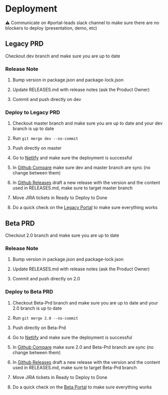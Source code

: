 # Deployment

:warning: Communicate on #portal-leads slack channel to make sure there are no blockers to deploy (presentation, demo, etc)

## Legacy PRD

Checkout dev branch and make sure you are up to date

### Release Note

1. Bump version in package.json and package-lock.json

2. Update RELEASES.md with release notes (ask the Product Owner)

3. Commit and push directly on dev

### Deploy to Legacy PRD

1. Checkout master branch and make sure you are up to date and your dev branch is up to date

2. Run `git merge dev --no-commit`

3. Push directly on master

4. Go to [Netlify](https://app.netlify.com/sites/prod-kidsfirst-portal/overview) and make sure the deployment is successful 

5. In [Github Compare](https://github.com/kids-first/kf-portal-ui/compare) make sure dev and master branch are sync (no change between them)

6. In [Github Releases](https://github.com/kids-first/kf-portal-ui/releases) draft a new release with the version and the content used in RELEASES.md, make sure to target master branch

7. Move JIRA tickets in Ready to Deploy to Done

8. Do a quick check on the [Legacy Portal](https://portal.kidsfirstdrc.org/) to make sure everything works

## Beta PRD

Checkout 2.0 branch and make sure you are up to date

### Release Note

1. Bump version in package.json and package-lock.json

2. Update RELEASES.md with release notes (ask the Product Owner)

3. Commit and push directly on 2.0

### Deploy to Beta PRD

1. Checkout Beta-Prd branch and make sure you are up to date and your 2.0 branch is up to date

2. Run `git merge 2.0 --no-commit`

3. Push directly on Beta-Prd

4. Go to [Netlify](https://app.netlify.com/sites/portal-pre-prod-kidsfirstdrc/overview) and make sure the deployment is successful 

5. In [Github Compare](https://github.com/kids-first/kf-portal-ui/compare) make sure 2.0 and Beta-Prd branch are sync (no change between them)

6. In [Github Releases](https://github.com/kids-first/kf-portal-ui/releases) draft a new release with the version and the content used in RELEASES.md, make sure to target Beta-Prd branch

7. Move JIRA tickets in Ready to Deploy to Done

8. Do a quick check on the [Beta Portal](https://portal-beta.kidsfirstdrc.org/) to make sure everything works
